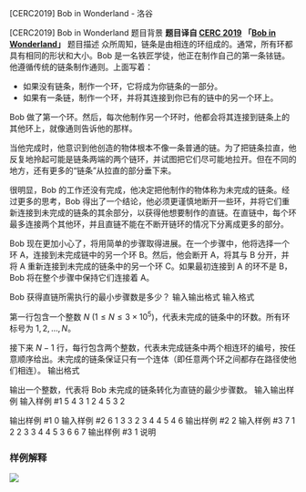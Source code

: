 



[CERC2019] Bob in Wonderland - 洛谷














[CERC2019] Bob in Wonderland
题目背景
**题目译自 [CERC 2019](https://contest.felk.cvut.cz/19cerc/solved.html) 「[Bob in Wonderland](https://contest.felk.cvut.cz/19cerc/solved/bob.pdf)」**
题目描述
众所周知，链条是由相连的环组成的。通常，所有环都具有相同的形状和大小。Bob 是一名铁匠学徒，他正在制作自己的第一条铱链。他遵循传统的链条制作通则。上面写着：
- 如果没有链条，制作一个环，它将成为你链条的一部分。
- 如果有一条链，制作一个环，并将其连接到你已有的链中的另一个环上。

Bob 做了第一个环。然后，每次他制作另一个环时，他都会将其连接到链条上的其他环上，就像通则告诉他的那样。

当他完成时，他意识到他创造的物体根本不像一条普通的链。为了把链条拉直，他反复地拎起可能是链条两端的两个链环，并试图把它们尽可能地拉开。但在不同的地方，还有更多的“链条”从拉直的部分垂下来。

很明显，Bob 的工作还没有完成，他决定把他制作的物体称为未完成的链条。经过更多的思考，Bob 得出了一个结论，他必须更谨慎地断开一些环，并将它们重新连接到未完成的链条的其余部分，以获得他想要制作的直链。在直链中，每个环最多连接两个其他环，并且直链不能在不断开链环的情况下分离成更多的部分。

Bob 现在更加小心了，将用简单的步骤取得进展。在一个步骤中，他将选择一个环 A，连接到未完成链中的另一个环 B。然后，他会断开 A，将其与 B 分开，并将 A 重新连接到未完成的链条中的另一个环 C。如果最初连接到 A 的环不是 B，Bob 将在整个步骤中保持它们连接着 A。

Bob 获得直链所需执行的最小步骤数是多少？
输入输出格式
输入格式

第一行包含一个整数 $N\ (1\le N\le 3\times 10^5)$，代表未完成的链条中的环数。所有环标号为 $1, 2, \dots, N$。

接下来 $N-1$ 行，每行包含两个整数，代表未完成链条中两个相连环的编号，按任意顺序给出。未完成的链条保证只有一个连体（即任意两个环之间都存在路径使他们相连）。
输出格式

输出一个整数，代表将 Bob 未完成的链条转化为直链的最少步骤数。
输入输出样例
输入样例 #1
5
4 3
1 2
4 5
3 2

输出样例 #1
0
输入样例 #2
6
1 3
3 2
3 4
4 5
4 6
输出样例 #2
2
输入样例 #3
7
1 2
2 3
3 4
4 5
3 6
6 7
输出样例 #3
1
说明
### 样例解释
![](https://cdn.luogu.com.cn/upload/image_hosting/541l6nqd.png)






